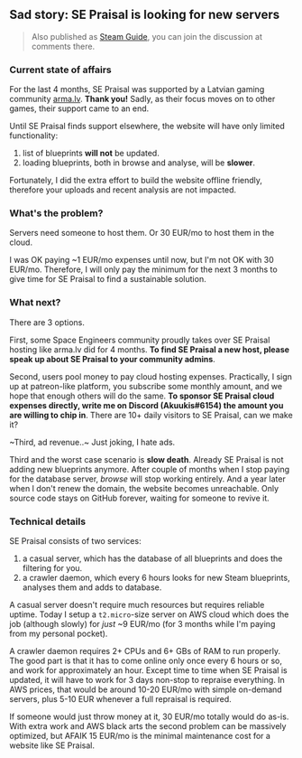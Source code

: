 ## Sad story: SE Praisal is looking for new servers

> Also published as [Steam Guide](https://steamcommunity.com/sharedfiles/filedetails/?id=2266803661), you can join the discussion at comments there.


### Current state of affairs

For the last 4 months, SE Praisal was supported by a Latvian gaming community [arma.lv](https://arma.lv/). **Thank you!** Sadly, as their focus moves on to other games, their support came to an end.

Until SE Praisal finds support elsewhere, the website will have only limited functionality:

1. list of blueprints **will not** be updated.
2. loading blueprints, both in browse and analyse, will be **slower**.

Fortunately, I did the extra effort to build the website offline friendly, therefore your uploads and recent analysis are not impacted.


### What's the problem?

Servers need someone to host them. Or 30 EUR/mo to host them in the cloud.

I was OK paying ~1 EUR/mo expenses until now, but I'm not OK with 30 EUR/mo. Therefore, I will only pay the minimum for the next 3 months to give time for SE Praisal to find a sustainable solution.


### What next?

There are 3 options.

First, some Space Engineers community proudly takes over SE Praisal hosting like arma.lv did for 4 months.
**To find SE Praisal a new host, please speak up about SE Praisal to your community admins**.

Second, users pool money to pay cloud hosting expenses. Practically, I sign up at patreon-like platform, you subscribe some monthly amount, and we hope that enough others will do the same. **To sponsor SE Praisal cloud expenses directly, write me on Discord (Akuukis#6154) the amount you are willing to chip in**. There are 10+ daily visitors to SE Praisal, can we make it?

~Third, ad revenue..~ Just joking, I hate ads.

Third and the worst case scenario is **slow death**. Already SE Praisal is not adding new blueprints anymore. After couple of months when I stop paying for the database server, *browse* will stop working entirely. And a year later when I don't renew the domain, the website becomes unreachable. Only source code stays on GitHub forever, waiting for someone to revive it.


### Technical details

SE Praisal consists of two services:

1. a casual server, which has the database of all blueprints and does the filtering for you.
2. a crawler daemon, which every 6 hours looks for new Steam blueprints, analyses them and adds to database.

A casual server doesn't require much resources but requires reliable uptime. Today I setup a `t2.micro`-size server on AWS cloud which does the job (although slowly) for *just* ~9 EUR/mo (for 3 months while I'm paying from my personal pocket).

A crawler daemon requires 2+ CPUs and 6+ GBs of RAM to run properly. The good part is that it has to come online only once every 6 hours or so, and work for approximately an hour. Except time to time when SE Praisal is updated, it will have to work for 3 days non-stop to repraise everything. In AWS prices, that would be around 10-20 EUR/mo with simple on-demand servers, plus 5-10 EUR whenever a full repraisal is required.

If someone would just throw money at it, 30 EUR/mo totally would do as-is. With extra work and AWS black arts the second problem can be massively optimized, but AFAIK 15 EUR/mo is the minimal maintenance cost for a website like SE Praisal.
